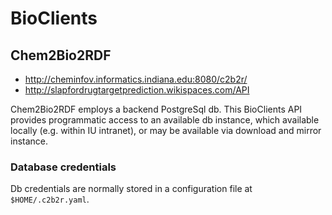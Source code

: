 # BioClients

## Chem2Bio2RDF

* <http://cheminfov.informatics.indiana.edu:8080/c2b2r/>
* <http://slapfordrugtargetprediction.wikispaces.com/API>

Chem2Bio2RDF employs a backend PostgreSql db. This
BioClients API provides
programmatic access to an available db instance, which available
locally (e.g. within IU intranet), or may be available via download
and mirror instance.

### Database credentials

Db credentials are normally stored in a configuration file at
`$HOME/.c2b2r.yaml`.
